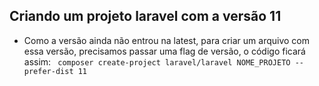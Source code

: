 ## Criando um projeto laravel com a versão 11

 - Como a versão ainda não entrou na latest, para criar um arquivo com essa versão, precisamos passar uma flag de versão, o código ficará assim:
    ``
   composer create-project laravel/laravel NOME_PROJETO --prefer-dist 11``

